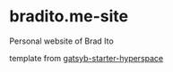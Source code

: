 # bradito.me-site

Personal website of Brad Ito

template from
[gatsyb-starter-hyperspace](https://github.com/anubhavsrivastava/gatsby-starter-hyperspace)